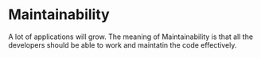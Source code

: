 # Maintainability

A lot of applications will grow.
The meaning of Maintainability is that all the developers should be able to work and maintatin the code effectively.
